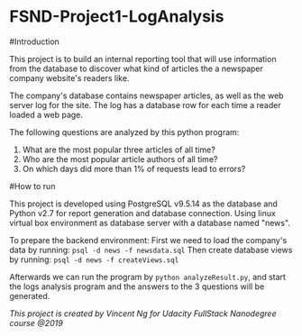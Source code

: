 # FSND-Project1-LogAnalysis

#Introduction

This project is to build an internal reporting tool that will use information from the database to discover what kind of articles the a newspaper company website's readers like.

The company's database contains newspaper articles, as well as the web server log for the site. The log has a database row for each time a reader loaded a web page.

The following questions are analyzed by this python program:
1. What are the most popular three articles of all time?
2. Who are the most popular article authors of all time?
3. On which days did more than 1% of requests lead to errors?

#How to run

This project is developed using PostgreSQL v9.5.14 as the database and Python v2.7 for report generation and database connection. Using linux virtual box environment as database server with a database named "news".

To prepare the backend environment:
First we need to load the company's data by running:
```psql -d news -f newsdata.sql```
Then create database views by running:
```psql -d news -f createViews.sql```

Afterwards we can run the program by ```python analyzeResult.py```, and start the logs analysis program and the answers to the 3 questions will be generated.


*This project is created by Vincent Ng for Udacity FullStack Nanodegree course @2019*
